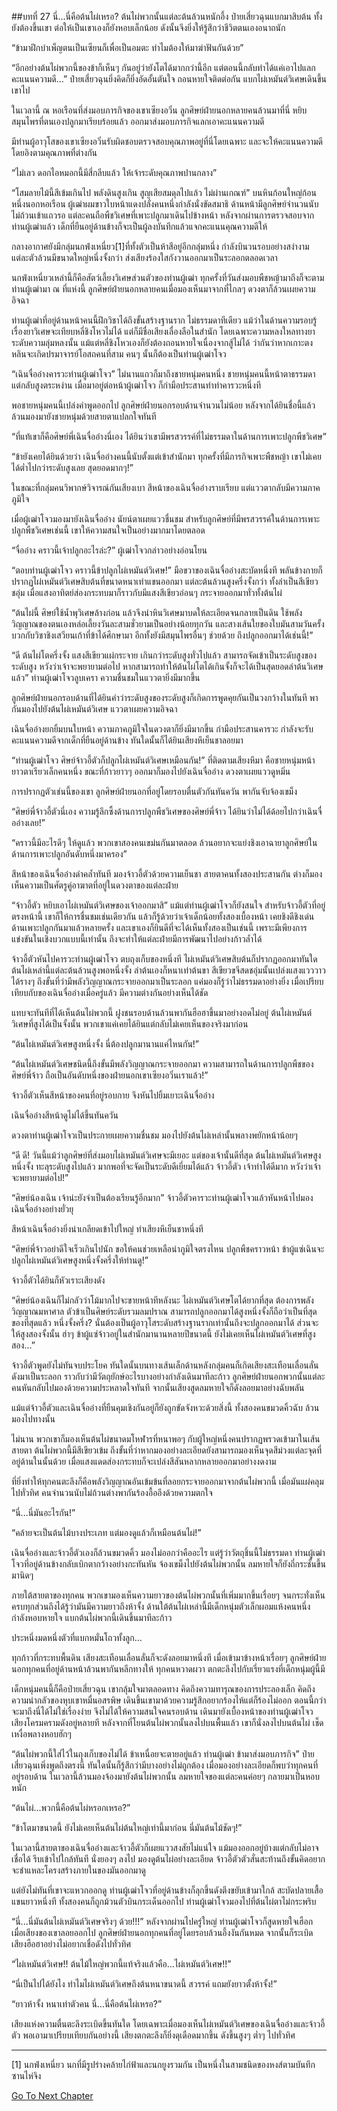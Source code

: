 ##บทที่ 27 นี่...นี่คือต้นไผ่เหรอ?
ต้นไผ่พวกนั้นแต่ละต้นล้วนหนักอึ้ง ป๋ายเสี่ยวฉุนแบกมาสิบต้น ทั้งยังต้องขึ้นเขา ต่อให้เป็นเขาเองก็ยังหอบเล็กน้อย ดังนั้นจึงยิ่งให้รู้สึกว่าชีวิตตนเองอนาถนัก

“ข้ามาฝึกบำเพ็ญตนเป็นเซียนก็เพื่อเป็นอมตะ ทำไมต้องให้มาฆ่าฟันกันด้วย”

“อีกอย่างต้นไผ่พวกนี้ของข้าก็เห็นๆ กันอยู่ว่ายังโตได้มากกว่านี้อีก แต่ตอนนี้กลับทำได้แค่เอาไปแลกคะแนนความดี...” ป๋ายเสี่ยวฉุนยิ่งคิดก็ยิ่งอัดอั้นตันใจ ถอนหายใจติดต่อกัน แบกไผ่เหมันต์วิเศษเดินขึ้นเขาไป

ในเวลานี้ ณ หอเรือนที่ส่งมอบภารกิจของเขาเซียงอวิ๋น ลูกศิษย์ฝ่ายนอกหลายคนล้วนมาที่นี่ หยิบสมุนไพรที่ตนเองปลูกมาเรียบร้อยแล้ว ออกมาส่งมอบภารกิจแลกเอาคะแนนความดี

มีท่านผู้อาวุโสของเขาเซียงอวิ๋นรับผิดชอบตรวจสอบคุณภาพอยู่ที่นี่โดยเฉพาะ และจะให้คะแนนความดีโดยอิงตามคุณภาพที่ต่างกัน

“ไม่เลว ดอกไอหมอกนี้มีสี่กลีบแล้ว ให้เจ้าระดับคุณภาพปานกลาง”

“โสมลายไม้นี้สีเข้มเกินไป พลังดินสูงเกิน สูญเสียสมดุลไปแล้ว ไม่ผ่านเกณฑ์” บนหินก้อนใหญ่ก้อนหนึ่งนอกหอเรือน ผู้เฒ่าผมขาวใบหน้าแดงปลั่งคนหนึ่งกำลังนั่งขัดสมาธิ ด้านหน้ามีลูกศิษย์จำนวนนับไม่ถ้วนเข้าแถวรอ แต่ละคนถือพืชวิเศษที่เพาะปลูกมาเดินไปข้างหน้า หลังจากผ่านการตรวจสอบจากท่านผู้เฒ่าแล้ว เด็กที่ยืนอยู่ด้านข้างก็จะเป็นผู้ลงบันทึกแล้วแจกคะแนนคุณความดีให้

กลางอากาศยังมีกลุ่มนกฟ่งเหนี่ยว[1]ที่ทั้งตัวเป็นห้าสีอยู่อีกกลุ่มหนึ่ง กำลังบินวนรอบอย่างสง่างาม แต่ละตัวล้วนมีขนาดใหญ่หนึ่งจั้งกว่า ส่งเสียงร้องใสกังวานออกมาเป็นระลอกตลอดเวลา

นกฟ่งเหนี่ยวเหล่านี้ก็คือสัตว์เลี้ยงวิเศษส่วนตัวของท่านผู้เฒ่า ทุกครั้งที่วันส่งมอบพืชหญ้ามาถึงก็จะตามท่านผู้เฒ่ามา ณ ที่แห่งนี้ ลูกศิษย์ฝ่ายนอกหลายคนเมื่อมองเห็นมาจากที่ไกลๆ ดวงตาก็ล้วนเผยความอิจฉา

ท่านผู้เฒ่าที่อยู่ด้านหน้าคนนี้ฝึกวิชาได้ถึงขั้นสร้างฐานราก ไม่ธรรมดาทีเดียว แม้ว่าในด้านความรอบรู้เรื่องยาวิเศษจะเทียบหลี่ชิงโหวไม่ได้ แต่ก็มีชื่อเสียงเลื่องลือในสำนัก โดยเฉพาะความหลงใหลทางยา ระดับความลุ่มหลงนั้น แม้แต่หลี่ชิงโหวเองก็ยังต้องถอนหายใจเนื่องจากสู้ไม่ได้ ว่ากันว่าหากเกาะตงหลินจะเกิดปรมาจารย์โอสถคนที่สาม คนๆ นั้นก็ต้องเป็นท่านผู้เฒ่าโจว

“เฉินจื่ออ๋างคารวะท่านผู้เฒ่าโจว” ไม่นานแถวก็มาถึงชายหนุ่มคนหนึ่ง ชายหนุ่มคนนี้หน้าตาธรรมดา แต่กลับสูงตระหง่าน เมื่อมาอยู่ต่อหน้าผู้เฒ่าโจว ก็กำมือประสานทำท่าคารวะหนึ่งที

พอชายหนุ่มคนนี้เปล่งคำพูดออกไป ลูกศิษย์ฝ่ายนอกรอบด้านจำนวนไม่น้อย หลังจากได้ยินชื่อนี้แล้วล้วนมองมายังชายหนุ่มด้วยสายตาแปลกใจทันที

“ที่แท้เขาก็คือศิษย์พี่เฉินจื่ออ๋างนี่เอง ได้ยินว่าเขามีพรสวรรค์ที่ไม่ธรรมดาในด้านการเพาะปลูกพืชวิเศษ”

“ข้ายังเคยได้ยินด้วยว่า เฉินจื่ออ๋างคนนี้นับตั้งแต่เข้าสำนักมา ทุกครั้งที่มีภารกิจเพาะพืชหญ้า เขาไม่เคยได้ต่ำไปกว่าระดับสูงเลย สุดยอดมากๆ!”

ในขณะที่กลุ่มคนวิพากษ์วิจารณ์กันเสียงเบา สีหน้าของเฉินจื่ออ๋างราบเรียบ แต่แววตากลับมีความภาคภูมิใจ

เมื่อผู้เฒ่าโจวมองมายังเฉินจื่ออ๋าง นัยน์ตาเผยแววชื่นชม สำหรับลูกศิษย์ที่มีพรสวรรค์ในด้านการเพาะปลูกพืชวิเศษเช่นนี้ เขาให้ความสนใจเป็นอย่างมากมาโดยตลอด

“จื่ออ๋าง คราวนี้เจ้าปลูกอะไรล่ะ?” ผู้เฒ่าโจวกล่าวอย่างอ่อนโยน

“ตอบท่านผู้เฒ่าโจว คราวนี้ข้าปลูกไผ่เหมันต์วิเศษ!” มือขวาของเฉินจื่ออ๋างสะบัดหนึ่งที พลันข้างกายก็ปรากฏไผ่เหมันต์วิเศษสิบต้นที่ขนาดหนาเท่าแขนออกมา แต่ละต้นล้วนสูงครึ่งจั้งกว่า ทั้งลำเป็นสีเขียวชอุ่ม เมื่อแสงอาทิตย์ส่องกระทบมาก็ราวกับมีแสงสีเขียวอ่อนๆ กระจายออกมาทั่วทั้งต้นไผ่

“ต้นไผ่นี้ ศิษย์ใช้น้ำพุวิเศษล้างก่อน แล้วจึงนำหินวิเศษมาบดให้ละเอียดจนกลายเป็นดิน ใช้พลังวิญญาณของตนเองหล่อเลี้ยงวันละสามชั่วยามเป็นอย่างน้อยทุกวัน และสางเส้นใยของใบมันสามวันครั้ง บวกกับวิชาชิงเสวียนเก้าที่ข้าได้ศึกษามา อีกทั้งยังมีสมุนไพรอื่นๆ ช่วยด้วย ถึงปลูกออกมาได้เช่นนี้!”

“ดี ต้นไผ่โตครึ่งจั้ง แสงสีเขียวแผ่กระจาย เกินกว่าระดับสูงทั่วไปแล้ว สามารถจัดเข้าเป็นระดับสูงของระดับสูง หวังว่าเจ้าจะพยายามต่อไป หากสามารถทำให้ต้นไผ่โตได้เกินจั้งก็จะได้เป็นสุดยอดลำต้นวิเศษแล้ว” ท่านผู้เฒ่าโจวลูบเครา ความชื่นชมในแววตายิ่งมีมากขึ้น

ลูกศิษย์ฝ่ายนอกรอบด้านที่ได้ยินคำว่าระดับสูงของระดับสูงก็เกิดการพูดคุยกันเป็นวงกว้างในทันที พากันมองไปยังต้นไผ่เหมันต์วิเศษ แววตาเผยความอิจฉา

เฉินจื่ออ๋างยกยิ้มบนใบหน้า ความภาคภูมิใจในดวงตาก็ยิ่งมีมากขึ้น กำมือประสานคารวะ กำลังจะรับคะแนนความดีจากเด็กที่ยืนอยู่ด้านข้าง ทันใดนั้นก็ได้ยินเสียงหึเย็นชาลอยมา

“ท่านผู้เฒ่าโจว ศิษย์จ้าวอี้ตัวก็ปลูกไผ่เหมันต์วิเศษเหมือนกัน!” ที่ติดตามเสียงหึมา คือชายหนุ่มหน้ายาวตาเรียวเล็กคนหนึ่ง ขณะที่ก้าวยาวๆ ออกมาก็มองไปยังเฉินจื่ออ๋าง ดวงตาเผยแววดูหมิ่น

การปรากฏตัวเช่นนี้ของเขา ลูกศิษย์ฝ่ายนอกที่อยู่โดยรอบตื่นตัวกันทันควัน พากันจับจ้องเขม็ง

“ศิษย์พี่จ้าวอี้ตัวนี่เอง ความรู้ลึกซึ้งด้านการปลูกพืชวิเศษของศิษย์พี่จ้าว ได้ยินว่าไม่ได้ด้อยไปกว่าเฉินจื่ออ๋างเลย!”

“คราวนี้มีอะไรดีๆ ให้ดูแล้ว พวกเขาสองคนเขม่นกันมาตลอด ล้วนอยากจะแย่งชิงเอาฉายาลูกศิษย์ในด้านการเพาะปลูกอันดับหนึ่งมาครอง”

สีหน้าของเฉินจื่ออ๋างดำคล้ำทันที มองจ้าวอี้ตัวด้วยความเย็นชา สายตาคนทั้งสองประสานกัน ต่างก็มองเห็นความเป็นศัตรูคู่อาฆาตที่อยู่ในดวงตาของแต่ละฝ่าย

“จ้าวอี้ตัว หยิบเอาไผ่เหมันต์วิเศษของเจ้าออกมาสิ” แม้แต่ท่านผู้เฒ่าโจวก็ยังสนใจ สำหรับจ้าวอี้ตัวที่อยู่ตรงหน้านี้ เขาก็ให้การชื่นชมเช่นเดียวกัน แล้วก็รู้ด้วยว่าเจ้าเด็กน้อยทั้งสองเบื้องหน้า เคยชิงดีชิงเด่นด้านเพาะปลูกกันมาแล้วหลายครั้ง และเขาเองก็ยินดีที่จะได้เห็นทั้งสองเป็นเช่นนี้ เพราะมีเพียงการแข่งขันในเชิงบวกแบบนี้เท่านั้น ถึงจะทำให้แต่ละฝ่ายมีการพัฒนาไปอย่างก้าวล้ำได้

จ้าวอี้ตัวหันไปคารวะท่านผู้เฒ่าโจว ตบถุงเก็บของหนึ่งที ไผ่เหมันต์วิเศษสิบต้นก็ปรากฏออกมาทันใด ต้นไผ่เหล่านี้แต่ละต้นล้วนสูงพอหนึ่งจั้ง ลำต้นเองก็หนาเท่าต้นขา สีเขียวขจีสดชอุ่มนั้นเปล่งแสงแวววาวได้รางๆ ถึงขั้นที่ว่ามีพลังวิญญาณกระจายออกมาเป็นระลอก แค่มองก็รู้ว่าไม่ธรรมดาอย่างยิ่ง เมื่อเปรียบเทียบกับของเฉินจื่ออ๋างเมื่อครู่แล้ว มีความต่างกันอย่างเห็นได้ชัด

แทบจะทันทีที่ได้เห็นต้นไผ่พวกนี้ ฝูงชนรอบด้านล้วนพากันฮือฮาขึ้นมาอย่างอดไม่อยู่ ต้นไผ่เหมันต์วิเศษที่สูงได้เป็นจั้งนั้น พวกเขาแค่เคยได้ยินแต่กลับไม่เคยเห็นของจริงมาก่อน

“ต้นไผ่เหมันต์วิเศษสูงหนึ่งจั้ง นี่ต้องปลูกมานานแค่ไหนกัน!”

“ต้นไผ่เหมันต์วิเศษชนิดนี้ถึงขั้นมีพลังวิญญาณกระจายออกมา ความสามารถในด้านการปลูกพืชของศิษย์พี่จ้าว ถือเป็นอันดับหนึ่งของฝ่ายนอกเขาเซียงอวิ๋นเราแล้ว!”

จ้าวอี้ตัวเห็นสีหน้าของคนที่อยู่รอบกาย จึงหันไปยิ้มเยาะเฉินจื่ออ๋าง

เฉินจื่ออ๋างสีหน้าดูไม่ได้ขึ้นทันควัน

ดวงตาท่านผู้เฒ่าโจวเป็นประกายเผยความชื่นชม มองไปยังต้นไผ่เหล่านั้นพลางพยักหน้าน้อยๆ

“ดี ดี! วันนี้แม้ว่าลูกศิษย์ที่ส่งมอบไผ่เหมันต์วิเศษจะมีเยอะ แต่ของเจ้านั้นดีที่สุด ต้นไผ่เหมันต์วิเศษสูงหนึ่งจั้ง ทะลุระดับสูงไปแล้ว มากพอที่จะจัดเป็นระดับดีเยี่ยมได้แล้ว จ้าวอี้ตัว เจ้าทำได้ดีมาก หวังว่าเจ้าจะพยายามต่อไป!”

“ศิษย์น้องเฉิน เจ้าน่ะยังจำเป็นต้องเรียนรู้อีกมาก” จ้าวอี้ตัวคารวะท่านผู้เฒ่าโจวแล้วหันหน้าไปมองเฉินจื่ออ๋างอย่างยั่วยุ

สีหน้าเฉินจื่ออ๋างยิ่งน่าเกลียดเข้าไปใหญ่ ทำเสียงหึเย็นชาหนึ่งที

“ศิษย์พี่จ้าวอย่าดีใจเร็วเกินไปนัก ขอให้คนช่วยเหลือน่าภูมิใจตรงไหน ปลูกพืชคราวหน้า ข้าผู้แซ่เฉินจะปลูกไผ่เหมันต์วิเศษสูงหนึ่งจั้งครึ่งให้ท่านดู!”

จ้าวอี้ตัวได้ยินก็หัวเราะเสียงดัง

“ศิษย์น้องเฉินก็ไม่กลัวว่าโม้มากไปจะขายหน้าทีหลังนะ ไผ่เหมันต์วิเศษโตได้ยากที่สุด ต้องการพลังวิญญาณมหาศาล ตัวข้าเป็นศิษย์ระดับรวมลมปราณ สามารถปลูกออกมาได้สูงหนึ่งจั้งก็ถือว่าเป็นที่สุดของที่สุดแล้ว หนึ่งจั้งครึ่ง? นั่นต้องเป็นผู้อาวุโสระดับสร้างฐานรากเท่านั้นถึงจะปลูกออกมาได้ ส่วนจะให้สูงสองจั้งนั้น ฮ่าๆ ข้าผู้แซ่จ้าวอยู่ในสำนักมานานหลายปีขนาดนี้ ยังไม่เคยเห็นไผ่เหมันต์วิเศษที่สูงสอง...”

จ้าวอี้ตัวพูดยังไม่ทันจบประโยค ทันใดนั้นบนทางเส้นเล็กด้านหลังกลุ่มคนก็เกิดเสียงสะเทือนเลื่อนลั่นดังมาเป็นระลอก ราวกับว่ามีวัตถุยักษ์อะไรบางอย่างกำลังเดินมาทีละก้าว ลูกศิษย์ฝ่ายนอกพวกนั้นแต่ละคนหันกลับไปมองด้วยความประหลาดใจทันที จากนั้นเสียงสูดลมหายใจก็ดังลอยมาอย่างฉับพลัน

แม้แต่จ้าวอี้ตัวและเฉินจื่ออ๋างที่ยืนคุมเชิงกันอยู่ก็ยังถูกขัดจังหวะด้วยสิ่งนี้ ทั้งสองคนขมวดคิ้วฉับ ล้วนมองไปทางนั้น

ไม่นาน พวกเขาก็มองเห็นต้นไผ่ขนาดมโหฬารที่หนาพอๆ กับผู้ใหญ่หนึ่งคนปรากฏพรวดเข้ามาในเส้นสายตา ต้นไผ่พวกนี้มีสีเขียวเข้ม ถึงขั้นที่ว่าหากมองอย่างละเอียดยังสามารถมองเห็นจุดสีม่วงแต่ละจุดที่อยู่ด้านในนั้นด้วย เมื่อแสงแดดส่องกระทบก็จะเปล่งสีสันหลากหลายออกมาอย่างงดงาม

ที่ยิ่งทำให้ทุกคนตะลึงก็คือพลังวิญญาณอันเข้มข้นที่ลอยกระจายออกมาจากต้นไผ่พวกนี้ เมื่อมันแผ่คลุมไปทั่วทิศ คนจำนวนนับไม่ถ้วนต่างพากันร้องอื้ออึงด้วยความตกใจ

“นี่...นี่มันอะไรกัน!”

“คล้ายจะเป็นต้นไม้บางประเภท แต่มองดูแล้วก็เหมือนต้นไผ่!”

เฉินจื่ออ๋างและจ้าวอี้ตัวเองก็ล้วนขมวดคิ้ว มองไม่ออกว่าคืออะไร แต่รู้ว่าวัตถุชิ้นนี้ไม่ธรรมดา ท่านผู้เฒ่าโจวที่อยู่ด้านข้างกลับเบิกตากว้างอย่างกะทันหัน จ้องเขม็งไปยังต้นไผ่พวกนั้น ลมหายใจก็ยังถี่กระชั้นขึ้นมานิดๆ

ภายใต้สายตาของทุกคน พวกเขามองเห็นความยาวของต้นไผ่พวกนั้นที่เพิ่มมากขึ้นเรื่อยๆ จนกระทั่งเห็นครบทุกส่วนถึงได้รู้ว่ามันมีความยาวถึงห้าจั้ง ด้านใต้ต้นไผ่เหล่านี้มีเด็กหนุ่มตัวเล็กผอมแห้งคนหนึ่งกำลังหอบหายใจ แบกต้นไผ่พวกนี้เดินขึ้นมาทีละก้าว

ประหนึ่งมดหนึ่งตัวที่แบกหมั่นโถวทั้งลูก...

ทุกก้าวที่กระทบพื้นดิน เสียงสะเทือนเลื่อนลั่นก็จะดังลอยมาหนึ่งที เมื่อเข้ามาข้างหน้าเรื่อยๆ ลูกศิษย์ฝ่ายนอกทุกคนที่อยู่ด้านหน้าล้วนพากันหลีกทางให้ ทุกคนหวาดผวา ตกตะลึงไปกับเรี่ยวแรงที่เด็กหนุ่มผู้นี้มี

เด็กหนุ่มคนนี้ก็คือป๋ายเสี่ยวฉุน เขากลุ้มใจมาตลอดทาง คิดถึงความทารุณของการประลองเล็ก คิดถึงความน่ากลัวของหุบเขาหมื่นอสรพิษ เดินขึ้นเขามาด้วยความรู้สึกอยากร้องไห้แต่ก็ร้องไม่ออก ตอนนี้กว่าจะมาถึงนี่ได้ไม่ใช่เรื่องง่าย จึงไม่ได้ให้ความสนใจคนรอบด้าน เดินมายังเบื้องหน้าของท่านผู้เฒ่าโจว เสียงโครมครามดังอยู่หลายที หลังจากที่โยนต้นไผ่พวกนั้นลงไปบนพื้นแล้ว เขาก็นั่งลงไปบนต้นไผ่ เช็ดเหงื่อพลางหอบฮักๆ

“ต้นไผ่พวกนี้ใส่ไว้ในถุงเก็บของไม่ได้ ข้าเหนื่อยจะตายอยู่แล้ว ท่านผู้เฒ่า ข้ามาส่งมอบภารกิจ” ป๋ายเสี่ยวฉุนเพิ่งพูดถึงตรงนี้ ทันใดนั้นก็รู้สึกว่ามีบางอย่างไม่ถูกต้อง เมื่อมองอย่างละเอียดก็พบว่าทุกคนที่อยู่รอบด้าน ในเวลานี้ล้วนมองจ้องมายังต้นไผ่พวกนั้น ลมหายใจของแต่ละคนค่อยๆ กลายมาเป็นหอบหนัก

“ต้นไผ่...พวกนี้คือต้นไผ่หรอกเหรอ?”

“ข้าโตมาขนาดนี้ ยังไม่เคยเห็นต้นไผ่ต้นใหญ่เท่านี้มาก่อน นี่มันต้นไม้ชัดๆ!”

ในเวลานี้สายตาของเฉินจื่ออ๋างและจ้าวอี้ตัวก็เผยแววสงสัยไม่แน่ใจ แม้มองออกอยู่บ้างแต่กลับไม่อาจเชื่อได้ รีบเข้าไปใกล้ทันที นั่งยองๆ ลงไป มองดูต้นไผ่อย่างละเอียด จ้าวอี้ตัวตัวสั่นสะท้านถึงขั้นคิดอยากจะชำแหละโครงสร้างภายในของมันออกมาดู

แต่ยังไม่ทันที่เขาจะแหวกออกดู ท่านผู้เฒ่าโจวที่อยู่ด้านข้างก็ลุกขึ้นดังตึงขยับเข้ามาใกล้ สะบัดปลายเสื้อแขนยาวหนึ่งที ทั้งสองคนก็ถูกม้วนตัวบินกระเด็นออกไป ท่านผู้เฒ่าโจวมองไปที่ต้นไผ่ตาไม่กระพริบ

“นี่...นี่มันต้นไผ่เหมันต์วิเศษจริงๆ ด้วย!!!” หลังจากผ่านไปครู่ใหญ่ ท่านผู้เฒ่าโจวก็สูดหายใจเฮือก เมื่อเสียงของเขาลอยออกไป ลูกศิษย์ฝ่ายนอกทุกคนที่อยู่โดยรอบล้วนอึ้งงันกันหมด จากนั้นก็ระเบิดเสียงฮือฮาอย่างไม่อยากเชื่อดังไปทั่วทิศ

“ไผ่เหมันต์วิเศษ!! ต้นไม้ใหญ่พวกนี้แท้จริงแล้วคือ...ไผ่เหมันต์วิเศษ!!”

“นี่เป็นไปได้ยังไง ทำไมไผ่เหมันต์วิเศษถึงต้นหนาขนาดนี้ สวรรค์ แถมยังยาวตั้งห้าจั้ง!”

“ยาวห้าจั้ง หนาเท่าตัวคน นี่...นี่คือต้นไผ่เหรอ?”

เสียงแห่งความตื่นตะลึงระเบิดขึ้นทันใด โดยเฉพาะเมื่อมองเห็นไผ่เหมันต์วิเศษของเฉินจื่ออ๋างและจ้าวอี้ตัว พอเอามาเปรียบเทียบกันอย่างนี้ เสียงตกตะลึงก็ยิ่งดุเดือดมากขึ้น ดังขึ้นสูงๆ ต่ำๆ ไปทั่วทิศ

----------

[1] นกฟ่งเหนี่ยว นกที่มีรูปร่างคล้ายไก่ฟ้าและนกยูงรวมกัน เป็นหนึ่งในสามชนิดของหงส์ตามบันทึกซานไห่จิง



[Go To Next Chapter]( ./28.md)